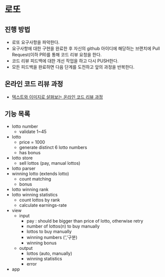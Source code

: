 # 로또
## 진행 방법
* 로또 요구사항을 파악한다.
* 요구사항에 대한 구현을 완료한 후 자신의 github 아이디에 해당하는 브랜치에 Pull Request(이하 PR)를 통해 코드 리뷰 요청을 한다.
* 코드 리뷰 피드백에 대한 개선 작업을 하고 다시 PUSH한다.
* 모든 피드백을 완료하면 다음 단계를 도전하고 앞의 과정을 반복한다.

## 온라인 코드 리뷰 과정
* [텍스트와 이미지로 살펴보는 온라인 코드 리뷰 과정](https://github.com/next-step/nextstep-docs/tree/master/codereview)

## 기능 목록
- lotto number
  - validate 1~45
- lotto
  - price = 1000 
  - generate distinct 6 lotto numbers
  - has bonus
- lotto store
  - sell lottos (pay, manual lottos)
- lotto parser
- winning lotto (extends lotto)
  - count matching
  - bonus
- lotto winning rank
- lotto winning statistics
  - count lottos by rank
  - calculate earnings-rate
- view
  - input
    - pay : should be bigger than price of lotto, otherwise retry
    - number of lottos(n) to buy manually
    - lottos to buy manually
    - winning numbers (','구분)
    - winning bonus
  - output
    - lottos (auto, manually)
    - winning statistics
    - error
- app

